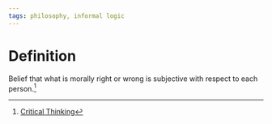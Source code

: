 ```yaml
---
tags: philosophy, informal logic
---
```


# Definition

Belief that what is morally right or wrong is subjective with respect to each person.[^1]

[^1]: [Critical Thinking](zotero://open-pdf/library/items/UD4ABYRU?page=855)